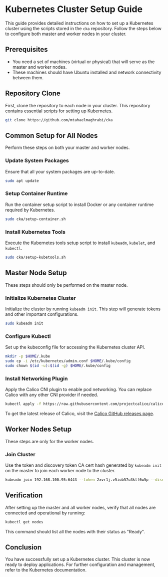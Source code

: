 
# Kubernetes Cluster Setup Guide

This guide provides detailed instructions on how to set up a Kubernetes cluster using the scripts stored in the `cka` repository. Follow the steps below to configure both master and worker nodes in your cluster.

## Prerequisites
- You need a set of machines (virtual or physical) that will serve as the master and worker nodes.
- These machines should have Ubuntu installed and network connectivity between them.

## Repository Clone
First, clone the repository to each node in your cluster. This repository contains essential scripts for setting up Kubernetes.

```bash
git clone https://github.com/mtahaelmaghrabi/cka
```

## Common Setup for All Nodes
Perform these steps on both your master and worker nodes.

### Update System Packages
Ensure that all your system packages are up-to-date.

```bash
sudo apt update
```

### Setup Container Runtime
Run the container setup script to install Docker or any container runtime required by Kubernetes.

```bash
sudo cka/setup-container.sh
```

### Install Kubernetes Tools
Execute the Kubernetes tools setup script to install `kubeadm`, `kubelet`, and `kubectl`.

```bash
sudo cka/setup-kubetools.sh
```

## Master Node Setup
These steps should only be performed on the master node.

### Initialize Kubernetes Cluster
Initialize the cluster by running `kubeadm init`. This step will generate tokens and other important configurations.

```bash
sudo kubeadm init
```

### Configure Kubectl
Set up the kubeconfig file for accessing the Kubernetes cluster API.

```bash
mkdir -p $HOME/.kube
sudo cp -i /etc/kubernetes/admin.conf $HOME/.kube/config
sudo chown $(id -u):$(id -g) $HOME/.kube/config
```

### Install Networking Plugin
Apply the Calico CNI plugin to enable pod networking. You can replace Calico with any other CNI provider if needed.

```bash
kubectl apply -f https://raw.githubusercontent.com/projectcalico/calico/v3.27.3/manifests/calico.yaml
```

To get the latest release of Calico, visit the [Calico GitHub releases page](https://github.com/projectcalico/calico/releases).

## Worker Nodes Setup
These steps are only for the worker nodes.

### Join Cluster
Use the token and discovery token CA cert hash generated by `kubeadm init` on the master to join each worker node to the cluster.

```bash
kubeadm join 192.168.100.95:6443 --token 2xvr1j.v5iob57u3ktf6w5p --discovery-token-ca-cert-hash sha256:9e42aab7e7d53f4cd062da3d34006e0ea95ab8a3a463b697bd4d930af8cc4d50
```

## Verification
After setting up the master and all worker nodes, verify that all nodes are connected and operational by running:

```bash
kubectl get nodes
```

This command should list all the nodes with their status as "Ready".

## Conclusion
You have successfully set up a Kubernetes cluster. This cluster is now ready to deploy applications. For further configuration and management, refer to the Kubernetes documentation.
